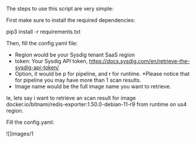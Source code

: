 The steps to use this script are very simple:

First make sure to install the required dependencies:

pip3 install -r requirements.txt 

Then, fill the config.yaml file:

- Region would be your Sysdig tenant SaaS region
- token: Your Sysdig API token, https://docs.sysdig.com/en/retrieve-the-sysdig-api-token/
- Option, it would be p for pipeline, and r for runtime. *Please notice that for pipeline you may have more than 1 scan results.
- Image name would be the full image name you want to retrieve.

Ie, lets say i want to retrieve an scan result for image docker.io/bitnami/redis-exporter:1.50.0-debian-11-r9 from runtime on us4 region.

Fill the config.yaml:

![]images/1

